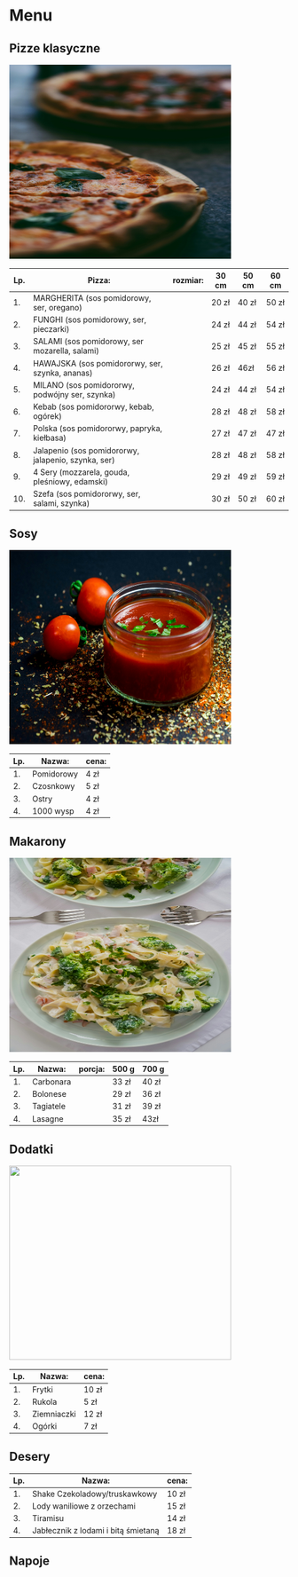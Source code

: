 # Menu

## Pizze klasyczne


<img src = "IMG/shayan-ramesht-exSEmuA7R7k-unsplash.jpg" width = 400 height = 350>

|Lp.|Pizza:                                               |rozmiar: | 30 cm | 50 cm | 60 cm |
|---|-----------------------------------------------------|---------|-------|-------|-------|
|1.  |MARGHERITA (sos pomidorowy, ser, oregano)           |         |20 zł  | 40 zł | 50 zł |
|2.  |FUNGHI (sos pomidorowy, ser, pieczarki)             |         |24 zł  | 44 zł | 54 zł |
|3.  |SALAMI (sos pomidorowy, ser mozarella, salami)      |         |25 zł  | 45 zł | 55 zł |
|4.  |HAWAJSKA (sos pomidororwy, ser, szynka, ananas)     |         |26 zł  | 46zł  | 56 zł |
|5.  |MILANO (sos pomidororwy, podwójny ser, szynka)      |         |24 zł  | 44 zł | 54 zł |
|6.  |Kebab (sos pomidororwy, kebab, ogórek)              |         |28 zł  | 48 zł | 58 zł |
|7.  |Polska (sos pomidororwy, papryka, kiełbasa)         |         |27 zł  | 47 zł | 47 zł |
|8.  |Jalapenio (sos pomidororwy, jalapenio, szynka, ser) |         |28 zł  | 48 zł | 58 zł |
|9.  |4 Sery (mozzarela, gouda, pleśniowy, edamski)       |         |29 zł  | 49 zł | 59 zł |
|10. |Szefa (sos pomidororwy, ser, salami, szynka)        |         |30 zł  | 50 zł | 60 zł |



## Sosy

<img src ="IMG/IMG/dennis-klein-FzB_512zvP0-unsplash.jpg" width = 400 height = 350>

|Lp. |Nazwa:                        | cena:| 
|----|------------------------------|------|
|1.  |Pomidorowy                    | 4 zł |
|2.  |Czosnkowy                     | 5 zł |
|3.  |Ostry                         | 4 zł |
|4.  |1000 wysp                     | 4 zł |

## Makarony

<img src ="IMG/IMG/karolina-kolodziejczak-gRtIRzDNZQI-unsplash.jpg" width = 400 height = 350>

|Lp. |Nazwa:                                               |porcja:  | 500 g | 700 g | 
|----|-----------------------------------------------------|---------|-------|-------|
|1.  |Carbonara                                            |         | 33 zł | 40 zł |
|2.  |Bolonese                                             |         | 29 zł | 36 zł |
|3.  |Tagiatele                                            |         | 31 zł | 39 zł |
|4.  |Lasagne                                              |         | 35 zł | 43zł  |

## Dodatki

<img src ="IMG/IMG/mitchell-luo-ChXHveqrb28-unsplash.jpg" width = 400 height = 350>

|Lp. |Nazwa:                        | cena:| 
|----|------------------------------|------|
|1.  |Frytki                        | 10 zł|
|2.  |Rukola                        | 5 zł |
|3.  |Ziemniaczki                   | 12 zł|
|4.  |Ogórki                        | 7 zł |

## Desery

|Lp. |Nazwa:                               | cena:| 
|----|-------------------------------------|------|
|1.  |Shake Czekoladowy/truskawkowy        | 10 zł|
|2.  |Lody waniliowe z orzechami           | 15 zł|
|3.  |Tiramisu                             | 14 zł|
|4.  |Jabłecznik z lodami i bitą śmietaną  | 18 zł|

## Napoje

